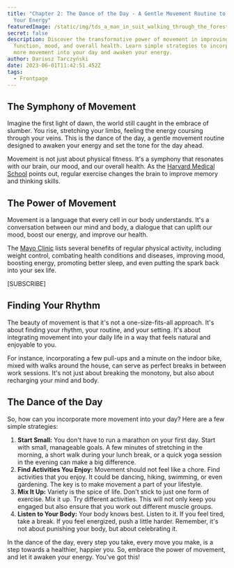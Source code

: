 ```yaml
---
title: "Chapter 2: The Dance of the Day - A Gentle Movement Routine to Awaken
  Your Energy"
featuredImage: /static/img/tds_a_man_in_suit_walking_through_the_forest_light_colorful_ske_83c7cd3d-e9fe-49bc-8379-03d411908bfb.png
secret: false
description: Discover the transformative power of movement in improving brain
  function, mood, and overall health. Learn simple strategies to incorporate
  more movement into your day and awaken your energy.
author: Dariusz Tarczyński
date: 2023-06-01T11:42:51.452Z
tags:
  - Frontpage
---
```

## The Symphony of Movement

Imagine the first light of dawn, the world still caught in the embrace of slumber. You rise, stretching your limbs, feeling the energy coursing through your veins. This is the dance of the day, a gentle movement routine designed to awaken your energy and set the tone for the day ahead.

Movement is not just about physical fitness. It's a symphony that resonates with our brain, our mood, and our overall health. As the [Harvard Medical School](https://www.health.harvard.edu/blog/regular-exercise-changes-brain-improve-memory-thinking-skills-201404097110) points out, regular exercise changes the brain to improve memory and thinking skills.

## The Power of Movement

Movement is a language that every cell in our body understands. It's a conversation between our mind and body, a dialogue that can uplift our mood, boost our energy, and improve our health.

The [Mayo Clinic](https://www.mayoclinic.org/healthy-lifestyle/fitness/in-depth/exercise/art-20048389) lists several benefits of regular physical activity, including weight control, combating health conditions and diseases, improving mood, boosting energy, promoting better sleep, and even putting the spark back into your sex life.

[SUBSCRIBE]

## Finding Your Rhythm

The beauty of movement is that it's not a one-size-fits-all approach. It's about finding your rhythm, your routine, and your setting. It's about integrating movement into your daily life in a way that feels natural and enjoyable to you.

For instance, incorporating a few pull-ups and a minute on the indoor bike, mixed with walks around the house, can serve as perfect breaks in between work sessions. It's not just about breaking the monotony, but also about recharging your mind and body.

## The Dance of the Day

So, how can you incorporate more movement into your day? Here are a few simple strategies:

1. **Start Small:** You don't have to run a marathon on your first day. Start with small, manageable goals. A few minutes of stretching in the morning, a short walk during your lunch break, or a quick yoga session in the evening can make a big difference.
2. **Find Activities You Enjoy:** Movement should not feel like a chore. Find activities that you enjoy. It could be dancing, hiking, swimming, or even gardening. The key is to make movement a part of your lifestyle.
3. **Mix It Up:** Variety is the spice of life. Don't stick to just one form of exercise. Mix it up. Try different activities. This will not only keep you engaged but also ensure that you work out different muscle groups.
4. **Listen to Your Body:** Your body knows best. Listen to it. If you feel tired, take a break. If you feel energized, push a little harder. Remember, it's not about punishing your body, but about celebrating it.

In the dance of the day, every step you take, every move you make, is a step towards a healthier, happier you. So, embrace the power of movement, and let it awaken your energy. You've got this!